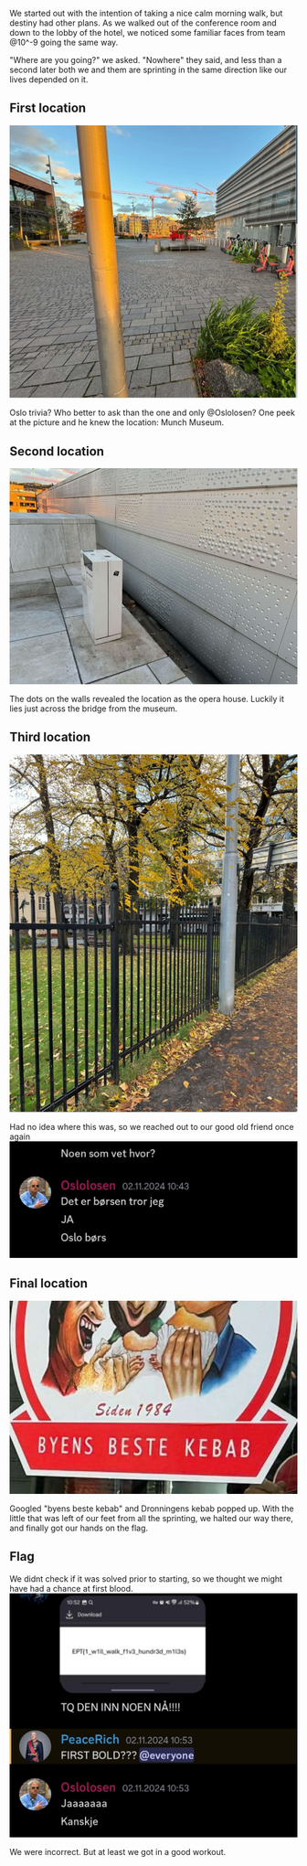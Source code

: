 We started out with the intention of taking a nice calm morning walk, but destiny had other plans. As we walked out of the conference room and down to the lobby of the hotel, we noticed some familiar faces from team @10^-9 going the same way. 

"Where are you going?" we asked. 
"Nowhere" they said, and less than a second later both we and them are sprinting in the same direction like our lives depended on it.

## First location

![First location](./images/location1.jpg)

Oslo trivia? Who better to ask than the one and only @Oslolosen? One peek at the picture and he knew the location: Munch Museum.

## Second location
![Second location](./images/location2.jpg)

The dots on the walls revealed the location as the opera house. Luckily it lies just across the bridge from the museum.

## Third location
![Third location](./images/location3.jpg)

Had no idea where this was, so we reached out to our good old friend once again
![Oslolosen help](./images/Oslolosen.jpg)

## Final location
![Final location](./images/final_location.jpg)

Googled "byens beste kebab" and Dronningens kebab popped up. With the little that was left of our feet from all the sprinting, we halted our way there, and finally got our hands on the flag.

## Flag
We didnt check if it was solved prior to starting, so we thought we might have had a chance at first blood.
![first blood](./images/not_first_blood.jpg)

We were incorrect. But at least we got in a good workout.